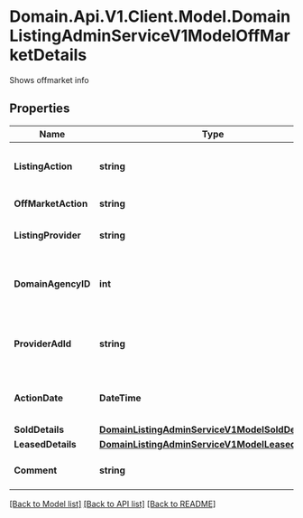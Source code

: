# Domain.Api.V1.Client.Model.DomainListingAdminServiceV1ModelOffMarketDetails
Shows offmarket info
## Properties

Name | Type | Description | Notes
------------ | ------------- | ------------- | -------------
**ListingAction** | **string** | Sale or Rent. Optional if Domain Ad ID is provided. | [optional] 
**OffMarketAction** | **string** | Off Market Action | [optional] 
**ListingProvider** | **string** | A string identifying the data provider | [optional] 
**DomainAgencyID** | **int** | Domain Agency ID. Optional if Domain Ad ID is provided. | [optional] 
**ProviderAdId** | **string** | External Advertisement ID. Optional if Domain Ad ID is provided. | [optional] 
**ActionDate** | **DateTime** | The date property was sold, leased or withdrawn | [optional] 
**SoldDetails** | [**DomainListingAdminServiceV1ModelSoldDetails**](DomainListingAdminServiceV1ModelSoldDetails.md) |  | [optional] 
**LeasedDetails** | [**DomainListingAdminServiceV1ModelLeasedDetails**](DomainListingAdminServiceV1ModelLeasedDetails.md) |  | [optional] 
**Comment** | **string** | Extra details for off market action | [optional] 

[[Back to Model list]](../README.md#documentation-for-models) [[Back to API list]](../README.md#documentation-for-api-endpoints) [[Back to README]](../README.md)

